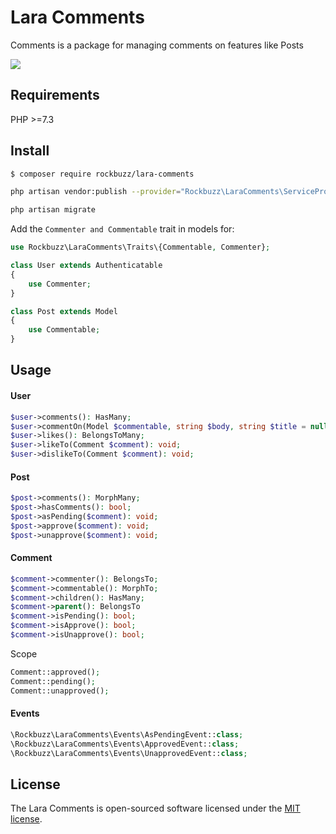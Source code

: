 # Lara Comments

Comments is a package for managing comments on features like Posts

<p><img src="https://github.com/rockbuzz/lara-comments/workflows/Main/badge.svg"/></p>

## Requirements

PHP >=7.3

## Install

```bash
$ composer require rockbuzz/lara-comments
```

```bash
php artisan vendor:publish --provider="Rockbuzz\LaraComments\ServiceProvider"
```

```bash
php artisan migrate
```

Add the `Commenter and Commentable` trait in models for:

```php
use Rockbuzz\LaraComments\Traits\{Commentable, Commenter};

class User extends Authenticatable
{
    use Commenter;
}

class Post extends Model
{
    use Commentable;
}
```

## Usage

#### User
```php
$user->comments(): HasMany;
$user->commentOn(Model $commentable, string $body, string $title = null): Comment;
$user->likes(): BelongsToMany;
$user->likeTo(Comment $comment): void;
$user->dislikeTo(Comment $comment): void;
```

#### Post
```php
$post->comments(): MorphMany;
$post->hasComments(): bool;
$post->asPending($comment): void;
$post->approve($comment): void;
$post->unapprove($comment): void;
```

#### Comment
```php
$comment->commenter(): BelongsTo;
$comment->commentable(): MorphTo;
$comment->children(): HasMany;
$comment->parent(): BelongsTo
$comment->isPending(): bool;
$comment->isApprove(): bool;
$comment->isUnapprove(): bool;
```

Scope
```php
Comment::approved();
Comment::pending();
Comment::unapproved();
```

#### Events
```php
\Rockbuzz\LaraComments\Events\AsPendingEvent::class;
\Rockbuzz\LaraComments\Events\ApprovedEvent::class;
\Rockbuzz\LaraComments\Events\UnapprovedEvent::class;
```


## License

The Lara Comments is open-sourced software licensed under the [MIT license](https://opensource.org/licenses/MIT).